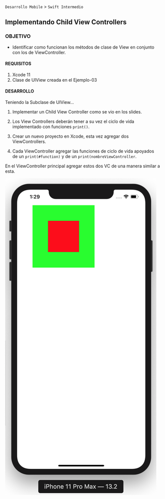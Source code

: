  
`Desarrollo Mobile` > `Swift Intermedio` 
	
## Implementando Child View Controllers

### OBJETIVO 

- Identificar como funcionan los métodos de clase de View en conjunto con los de ViewController.

#### REQUISITOS 

1. Xcode 11
2. Clase de UIView creada en el Ejemplo-03

#### DESARROLLO

Teniendo la Subclase de UIView…

1. Implementar un Child View Controller como se vio en los slides.

2. Los View Controllers deberán tener a su vez el ciclo de vida implementado con funciones `print()`.

3. Crear un nuevo proyecto en Xcode, esta vez agregar dos ViewControllers.

4. Cada ViewController agregar las funciones de ciclo de vida apoyados de un `print(#function)` y de un `print(nombreViewController`.

En el ViewController principal agregar estos dos VC de una manera similar a esta.

![](0.png)


